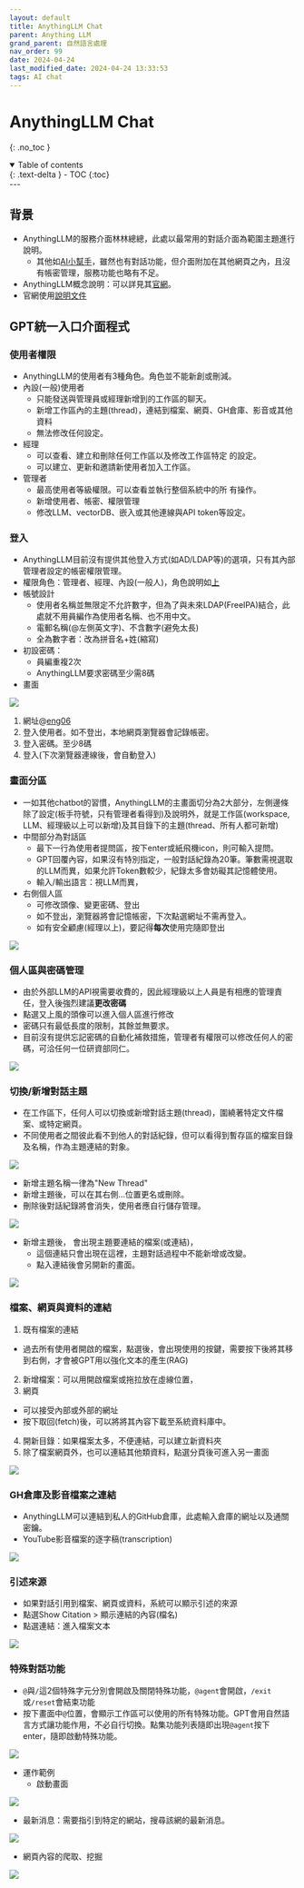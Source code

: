 ```yaml
---
layout: default
title: AnythingLLM Chat
parent: Anything LLM
grand_parent: 自然語言處理
nav_order: 99
date: 2024-04-24
last_modified_date: 2024-04-24 13:33:53
tags: AI chat
---
```



# AnythingLLM Chat
{: .no_toc }

<details open markdown="block">
  <summary>
    Table of contents
  </summary>
  {: .text-delta }
- TOC
{:toc}
</details>
---

## 背景

- AnythingLLM的服務介面林林總總，此處以最常用的對話介面為範圍主題進行說明。
  - 其他如[AI小幫手](./EmbChat.md)，雖然也有對話功能，但介面附加在其他網頁之內，且沒有帳密管理，服務功能也略有不足。
- AnythingLLM概念說明：可以詳見其[官網](https://useanything.com/)。
- 官網使用[說明文件](https://docs.useanything.com/)

## GPT統一入口介面程式

### 使用者權限

- AnythingLLM的使用者有3種角色。角色並不能新創或刪減。
- 內設(一般)使用者
  - 只能發送與管理員或經理新增到的工作區的聊天。
  - 新增工作區內的主題(thread)，連結到檔案、網頁、GH倉庫、影音或其他資料
  - 無法修改任何設定。
- 經理
  - 可以查看、建立和刪除任何工作區以及修改工作區特定
的設定。
  - 可以建立、更新和邀請新使用者加入工作區。
- 管理者
  - 最高使用者等級權限。可以查看並執行整個系統中的所
有操作。
  - 新增使用者、帳密、權限管理
  - 修改LLM、vectorDB、嵌入或其他連線與API token等設定。

### 登入

- AnythingLLM目前沒有提供其他登入方式(如AD/LDAP等)的選項，只有其內部管理者設定的帳密權限管理。
- 權限角色：管理者、經理、內設(一般人)，角色說明如[上](#使用者權限)
- 帳號設計
  - 使用者名稱並無限定不允許數字，但為了與未來LDAP(FreeIPA)結合，此處就不用員編作為使用者名稱、也不用中文。
  - 電郵名稱(@左側英文字)、不含數字(避免太長)
  - 全為數字者：改為拼音名+姓(縮寫)
- 初設密碼：
  - 員編重複2次
  - AnythingLLM要求密碼至少需8碼
- 畫面

![](chat_pngs/2024-04-24-09-56-41.png)

1. 網址@[eng06](eng06.sinotech-eng.com:3001)
2. 登入使用者。如不登出，本地網頁瀏覽器會記錄帳密。
3. 登入密碼。至少8碼
4. 登入(下次瀏覽器連線後，會自動登入)

### 畫面分區

- 一如其他chatbot的習慣，AnythingLLM的主畫面切分為2大部分，左側邊條除了設定(板手符號，只有管理者看得到)及說明外，就是工作區(workspace, LLM、經理級以上可以新增)及其目錄下的主題(thread、所有人都可新增)
- 中間部分為對話區
  - 最下一行為使用者提問區，按下enter或紙飛機icon，則可輸入提問。
  - GPT回覆內容，如果沒有特別指定，一般對話紀錄為20筆。筆數需視選取的LLM而異，如果允許Token數較少，紀錄太多會妨礙其記憶體使用。
  - 輸入/輸出語言：視LLM而異，
- 右側個人區
  - 可修改頭像、變更密碼、登出
  - 如不登出，瀏覽器將會記憶帳密，下次點選網址不需再登入。
  - 如有安全顧慮(經理以上)，要記得**每次**使用完隨即登出
  
![](chat_pngs/2024-04-24-10-03-17.png)

### 個人區與密碼管理

- 由於外部LLM的API視需要收費的，因此經理級以上人員是有相應的管理責任，登入後強烈建議**更改密碼**
- 點選又上風的頭像可以進入個人區進行修改
- 密碼只有最低長度的限制，其餘並無要求。
- 目前沒有提供忘記密碼的自動化補救措施，管理者有權限可以修改任何人的密碼，可洽任何一位研資部同仁。

![](chat_pngs/2024-04-25-13-36-19.png)

### 切換/新增對話主題

- 在工作區下，任何人可以切換或新增對話主題(thread)，圍繞著特定文件檔案、或特定網頁。
- 不同使用者之間彼此看不到他人的對話紀錄，但可以看得到暫存區的檔案目錄及名稱，作為主題連結的對象。

![](chat_pngs/2024-04-25-13-54-15.png)

- 新增主題名稱一律為"New Thread"
- 新增主題後，可以在其右側...位置更名或刪除。
- 刪除後對話紀錄將會消失，使用者應自行儲存管理。

![](chat_pngs/2024-04-25-14-00-44.png)

- 新增主題後， 會出現主題要連結的檔案(或連結)，
  - 這個連結只會出現在這裡，主題對話過程中不能新增或改變。
  - 點入連結後會另開新的畫面。

![](chat_pngs/2024-04-25-14-04-55.png)

### 檔案、網頁與資料的連結

1. 既有檔案的連結
  - 過去所有使用者開啟的檔案，點選後，會出現使用的按鍵，需要按下後將其移到右側，才會被GPT用以強化文本的產生(RAG)
2. 新增檔案：可以用開啟檔案或拖拉放在虛線位置，
3. 網頁
  - 可以接受內部或外部的網址
  - 按下取回(fetch)後，可以將將其內容下載至系統資料庫中。
4. 開新目錄：如果檔案太多，不便連結，可以建立新資料夾
5. 除了檔案網頁外，也可以連結其他類資料，點選分頁後可進入另一畫面

![](chat_pngs/2024-04-25-14-25-51.png)

### GH倉庫及影音檔案之連結

- AnythingLLM可以連結到私人的GitHub倉庫，此處輸入倉庫的網址以及通關密鑰。
- YouTube影音檔案的逐字稿(transcription)

![](chat_pngs/2024-04-25-14-28-14.png)

### 引述來源

- 如果對話引用到檔案、網頁或資料，系統可以顯示引述的來源
- 點選Show Citation > 顯示連結的內容(檔名)
- 點選連結：進入檔案文本

![](chat_pngs/2024-04-26-11-30-07.png)

### 特殊對話功能

- `@`與`/`這2個特殊字元分別會開啟及關閉特殊功能，`@agent`會開啟，`/exit`或`/reset`會結束功能
- 按下畫面中`@`位置，會顯示工作區可以使用的所有特殊功能。GPT會用自然語言方式讓功能作用，不必自行切換。點集功能列表隨即出現`@agent`按下enter，隨即啟動特殊功能。

![](2024-04-26-13-56-12.png)

- 運作範例
  - 啟動畫面
  
![](2024-04-26-13-58-51.png)

- 最新消息：需要指引到特定的網站，搜尋該網的最新消息。

![](2024-04-26-14-03-04.png)

- 網頁內容的爬取、挖掘

![](2024-04-26-14-06-51.png)